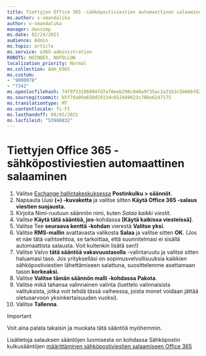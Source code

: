 ```yaml
---
title: Tiettyjen Office 365 -sähköpostiviestien automaattinen salaaminen
ms.author: v-smandalika
author: v-smandalika
manager: dansimp
ms.date: 02/24/2021
audience: Admin
ms.topic: article
ms.service: o365-administration
ROBOTS: NOINDEX, NOFOLLOW
localization_priority: Normal
ms.collection: Adm_O365
ms.custom:
- "9000078"
- "7342"
ms.openlocfilehash: 74f9733196004fd7a78eeb290c948a9f35ac2a31b3c5b00bf82e44081aac8637
ms.sourcegitcommit: b5f7da89a650d2915dc652449623c78be6247175
ms.translationtype: MT
ms.contentlocale: fi-FI
ms.lasthandoff: 08/05/2021
ms.locfileid: "53988832"
---
```

# <a name="automatically-encrypt-certain-email-messages-from-office-365"></a>Tiettyjen Office 365 -sähköpostiviestien automaattinen salaaminen

1. Valitse [Exchange hallintakeskuksessa](https://outlook.office365.com/ecp/) **Postinkulku > säännöt**. 
2. Napsauta Uusi **(+) -kuvaketta** ja valitse sitten **Käytä Office 365 -salaus viestien suojausta.**
3. Kirjoita Nimi-ruutuun säännön nimi, kuten *Salaa kaikki viestit.*
4. Valitse **Käytä tätä sääntöä, jos**-kohdassa **[Käytä kaikissa viesteissä]**. 
5. Valitse Tee **seuraava kenttä -kohdan** vierestä **Valitse yksi**. 
6. Valitse **RMS-mallin** avattavasta valikosta **Salaa** ja valitse sitten **OK**. (Jos et näe tätä vaihtoehtoa, se tarkoittaa, että suunnitelmasi ei sisällä automaattista salausta. Voit kuitenkin lisätä sen!)
7. Valitse Valvo **tätä sääntöä vakavuustasolla** -valintaruutu ja valitse sitten haluamasi taso. Jos yritykselläsi on sopimusvelvollisuuksia kaikkien sähköpostiviestien lähettämiseen salattuna, suosittelemme asettamaan tason **korkeaksi.**
8. Valitse **Valitse tämän säännön malli -kohdassa** **Pakota**. 
9. Valitse mikä tahansa valinnainen valinta (luettelo valinnaisista valituksista, jotka voit tehdä tässä vaiheessa, joista monet voidaan jättää oletusarvoon yksinkertaisuuden vuoksi).
10. Valitse **Tallenna**.

> [!IMPORTANT]
> Voit aina palata takaisin ja muokata tätä sääntöä myöhemmin.

Lisätietoja salauksen sääntöjen luomisesta on kohdassa Sähköpostin kulkusääntöjen [määrittäminen sähköpostiviestien salaamiseen Office 365](https://docs.microsoft.com/microsoft-365/compliance/define-mail-flow-rules-to-encrypt-email)

